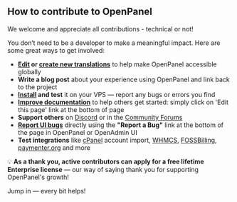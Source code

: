 ## How to contribute to OpenPanel

We welcome and appreciate all contributions - technical or not!

You don’t need to be a developer to make a meaningful impact. Here are some great ways to get involved:

* **[Edit](https://github.com/stefanpejcic/openpanel-translations) or [create new translations](https://github.com/stefanpejcic/openpanel-translations?tab=readme-ov-file#how-can-you-provide-a-translation-for-openpanel)** to help make OpenPanel accessible globally
* **Write a blog post** about your experience using OpenPanel and link back to the project
* **[Install](https://openpanel.com/install) and test** it on your VPS — report any bugs or errors you find
* **[Improve documentation](https://openpanel.com/docs/panel/intro/#log-in-to-openpanel)** to help others get started: simply click on 'Edit this page' link at the bottom of page
* **Support others** on [Discord](https://discord.com/invite/7bNY8fANqF) or in the [Community Forums](https://community.openpanel.org/)
* **[Report UI bugs](https://github.com/stefanpejcic/OpenPanel/issues/new/choose)** directly using the **"Report a Bug"** link at the bottom of the page in OpenPanel or OpenAdmin UI
* **Test integrations** like [cPanel](https://github.com/stefanpejcic/cPanel-to-OpenPanel) account import, [WHMCS](https://github.com/stefanpejcic/openpanel-whmcs-module), [FOSSBilling](https://github.com/stefanpejcic/FOSSBilling-OpenPanel), [paymenter.org](https://github.com/stefanpejcic/openpanel-paymenter.org) and more

💡 **As a thank you, active contributors can apply for a free lifetime Enterprise license** — our way of saying thank you for supporting OpenPanel's growth!

Jump in — every bit helps!
